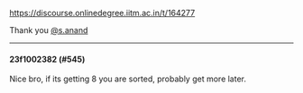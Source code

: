 https://discourse.onlinedegree.iitm.ac.in/t/164277

Thank you <a class="mention" href="/u/s.anand">@s.anand</a></p><hr>

<h4>23f1002382 (#545)</h4>
<p>Nice bro, if its getting 8 you are sorted, probably get more later.